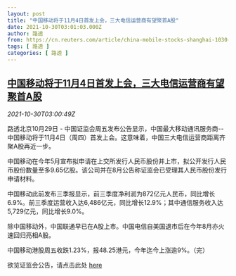 ```yaml
---
layout: post
title: "中国移动将于11月4日首发上会，三大电信运营商有望聚首A股"
date: 2021-10-30T03:01:03.000Z
author: 路透
from: https://cn.reuters.com/article/china-mobile-stocks-shanghai-1030-idCNKBS2HK029
tags: [ 路透 ]
categories: [ 路透 ]
---
```

<!--1635562863000-->
[中国移动将于11月4日首发上会，三大电信运营商有望聚首A股](https://cn.reuters.com/article/china-mobile-stocks-shanghai-1030-idCNKBS2HK029)
------

<div>
<div><i>2021-10-30T03:00:49Z</i></div><p>路透北京10月29日 - 中国证监会周五发布公告显示，中国最大移动通讯服务商--中国移动将于11月4日（周四）首发上会。这意味着，中国三大电信运营商距离齐聚A股再近一步。</p><p>中国移动在今年5月宣布拟申请在上交所发行人民币股份并上市，拟公开发行人民币股份数量至多9.65亿股。该公司并在8月公告称证监会已受理其人民币股份发行申请材料。</p><p>中国移动此前发布三季报显示，前三季度净利润为872亿元人民币，同比增长6.9%。前三季度运营收入达6,486亿元，同比增长12.9%；其中通信服务收入达5,729亿元，同比增长9.0%。</p><p>除中国移动外，中国联通早已在A股上市。中国电信自美国退市后在今年8月亦火速回归亮相A股。</p><p>中国移动港股周五收跌1.23%，报48.25港元，今年迄今上涨逾9%。（完）</p><p>欲览证监会公告，请点击此处 <a href="http://www.csrc.gov.cn/pub/zjhpublic/G00306202/202110/t20211029_407822.htm">here</a></p>
</div>
